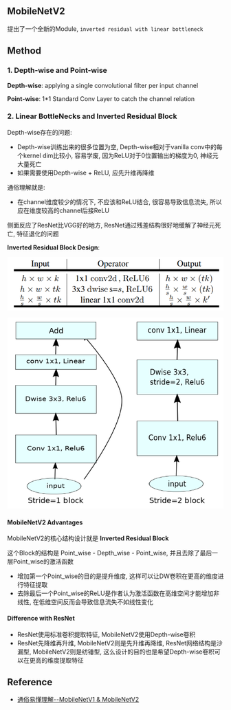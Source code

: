 ## MobileNetV2
提出了一个全新的Module, `inverted residual with linear bottleneck`

## Method
### 1.  Depth-wise and Point-wise
__Depth-wise__: applying a single convolutional filter per input channel

__Point-wise__: 1*1 Standard Conv Layer to catch the channel relation

### 2. Linear BottleNecks and Inverted Residual Block
Depth-wise存在的问题:
- Depth-wise训练出来的很多位置为空, Depth-wise相对于vanilla conv中的每个kernel dim比较小, 容易学废, 因为ReLU对于0位置输出的梯度为0, 神经元大量死亡
- 如果需要使用Depth-wise + ReLU, 应先升维再降维

通俗理解就是:
- 在channel维度较少的情况下, 不应该和ReLU结合, 很容易导致信息流失, 所以应在维度较高的channel后接ReLU

侧面反应了ResNet比VGG好的地方, ResNet通过残差结构很好地缓解了神经元死亡, 特征退化的问题

__Inverted Residual Block Design__:

![](../../figs/conv/MobileNetV2/block1.png)

![](../../figs/conv/MobileNetV2/block2.png)


#### MobileNetV2 Advantages
MobileNetV2的核心结构设计就是 __Inverted Residual Block__

这个Block的结构是 Point_wise - Depth_wise - Point_wise, 并且去除了最后一层Point_wise的激活函数
- 增加第一个Point_wise的目的是提升维度, 这样可以让DW卷积在更高的维度进行特征提取
- 去除最后一个Point_wise的ReLU是作者认为激活函数在高维空间才能增加非线性, 在低维空间反而会导致信息流失不如线性变化

#### Difference with ResNet
- ResNet使用标准卷积提取特征, MobileNetV2使用Depth-wise卷积
- ResNet先降维再升维, MobileNetV2则是先升维再降维, ResNet网络结构是沙漏型, MobileNetV2则是纺锤型, 这么设计的目的也是希望Depth-wise卷积可以在更高的维度提取特征

## Reference
- [通俗易懂理解--MobileNetV1 & MobileNetV2](https://zhuanlan.zhihu.com/p/67872001)